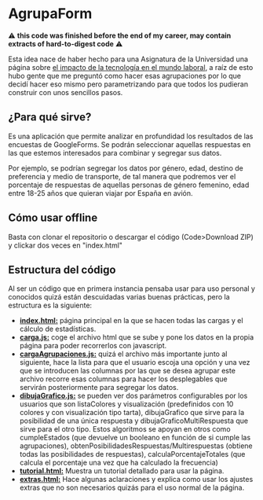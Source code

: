 # AgrupaForm
:warning: **this code was finished before the end of my career, may contain extracts of hard-to-digest code** :warning:


Esta idea nace de haber hecho para una Asignatura de la Universidad una página sobre [el impacto de la tecnología en el mundo laboral](cuestionariotis.tk/respuestas.html), a raíz de esto hubo gente que me preguntó como hacer esas agrupaciones por lo que decidí hacer eso mismo pero parametrizando para que todos los pudieran construir con unos sencillos pasos.
## ¿Para qué sirve?
Es una aplicación que permite analizar en profundidad los resultados de las encuestas de GoogleForms. Se podrán seleccionar aquellas respuestas en las que estemos interesados para combinar y segregar sus datos.

Por ejemplo, se podrían segregar los datos por género, edad, destino de preferencia y medio de transporte, de tal manera que podremos ver el porcentaje de respuestas de aquellas personas de género femenino, edad entre 18-25 años que quieran viajar por España en avión.
## Cómo usar offline
Basta con clonar el repositorio o descargar el código (Code>Download ZIP) y clickar dos veces en "index.html"
## Estructura del código
Al ser un código que en primera instancia pensaba usar para uso personal y conocidos quizá están descuidadas varias buenas prácticas, pero la estructura es la siguiente:
- **[index.html:](https://github.com/franpb14/AgrupaForm/blob/main/index.html)** página principal en la que se hacen todas las cargas y el cálculo de estadísticas.
- **[carga.js:](https://github.com/franpb14/AgrupaForm/blob/main/carga.js)** coge el archivo html que se sube y pone los datos en la propia página para poder recorrerlos con javascript.
- **[cargaAgrupaciones.js:](https://github.com/franpb14/AgrupaForm/blob/main/cargaAgrupaciones.js)** quizá el archivo más importante junto al siguiente, hace la lista para que el usuario escoja una opción y  una vez que se introducen las columnas por las que se desea agrupar este archivo recorre esas columnas para hacer los desplegables que servirán posteriormente para segregar los datos. 
- **[dibujaGrafico.js:](https://github.com/franpb14/AgrupaForm/blob/main/dibujaGrafico.js)** se pueden ver dos parámetros configurables por los usuarios que son listaColores y visualización (predefinidos con 10 colores y con visualización tipo tarta), dibujaGrafico que sirve para la posibilidad de una única respuesta y dibujaGraficoMultiRespuesta que sirve para el otro tipo. Estos algoritmos se apoyan en otros como cumpleEstados (que devuelve un booleano en función de si cumple las agrupaciones), obtenPosibilidadesRespuestas/Multirespuestas (obtiene todas las posibilidades de respuestas), calculaPorcentajeTotales (que calcula el porcentaje una vez que ha calculado la frecuencia)
- **[tutorial.html:](https://github.com/franpb14/AgrupaForm/blob/main/tutorial.html)**  Muestra un tutorial detallado para usar la página.
- **[extras.html:](https://github.com/franpb14/AgrupaForm/blob/main/extras.html)** Hace algunas aclaraciones y explica como usar los ajustes extras que no son necesarios quizás para el uso normal de la página.

